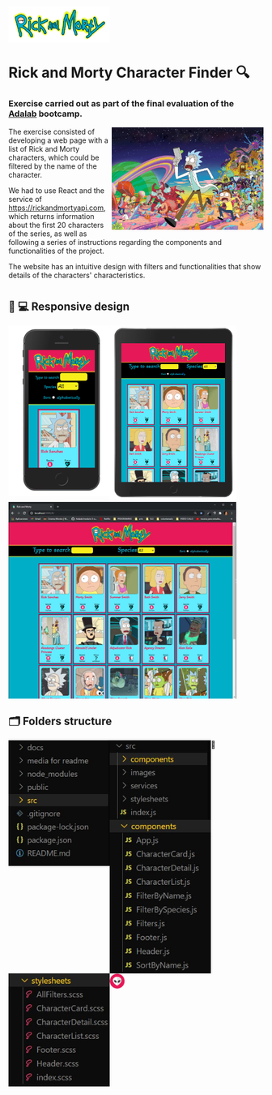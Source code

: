 <img align="center" src="https://github.com/Adalab/modulo-3-evaluacion-final-cvcastano/blob/master/src/images/logo.png" width="200"> 

# Rick and Morty Character Finder  :mag:

### Exercise carried out as part of the final evaluation of the [Adalab](https://adalab.es/) bootcamp.   


<img align="right" src="https://github.com/Adalab/modulo-3-evaluacion-final-cvcastano/blob/master/media%20for%20readme/pic.jpg" width="300">

The exercise consisted of developing a web page with a list of Rick and Morty characters, which could be filtered by the name of the character.  

We had to use React and the service of https://rickandmortyapi.com, which returns information about the first 20 characters of the series, as well as following a series of instructions regarding the components and functionalities of the project. 

The website has an intuitive design with filters and functionalities that show details of the characters' characteristics.
#

## :iphone: :computer: Responsive design 
<img align="left" src="https://github.com/Adalab/modulo-3-evaluacion-final-cvcastano/blob/master/media%20for%20readme/mobile.png" width="200"> 
<img align="left" src="https://github.com/Adalab/modulo-3-evaluacion-final-cvcastano/blob/master/media%20for%20readme/tablet.png" width="250"> 
<img align="center" src="https://github.com/Adalab/modulo-3-evaluacion-final-cvcastano/blob/master/media%20for%20readme/desktop.jpg" width="450"> 

## :card_index_dividers: Folders structure 

<img align="left" src="https://github.com/Adalab/modulo-3-evaluacion-final-cvcastano/blob/master/media%20for%20readme/folders.jpg" width="200"> 

<img align="left" src="https://github.com/Adalab/modulo-3-evaluacion-final-cvcastano/blob/master/media%20for%20readme/src.jpg" width="200"> 

<img align="left" src="https://github.com/Adalab/modulo-3-evaluacion-final-cvcastano/blob/master/media%20for%20readme/components.jpg" width="200"> 

<img align="left" src="https://github.com/Adalab/modulo-3-evaluacion-final-cvcastano/blob/master/media%20for%20readme/stylesheets.jpg" width="200"> 



















:memo:








<img align="left" src="https://github.com/Adalab/modulo-3-evaluacion-final-cvcastano/blob/master/src/images/alien.png" width="30" >
